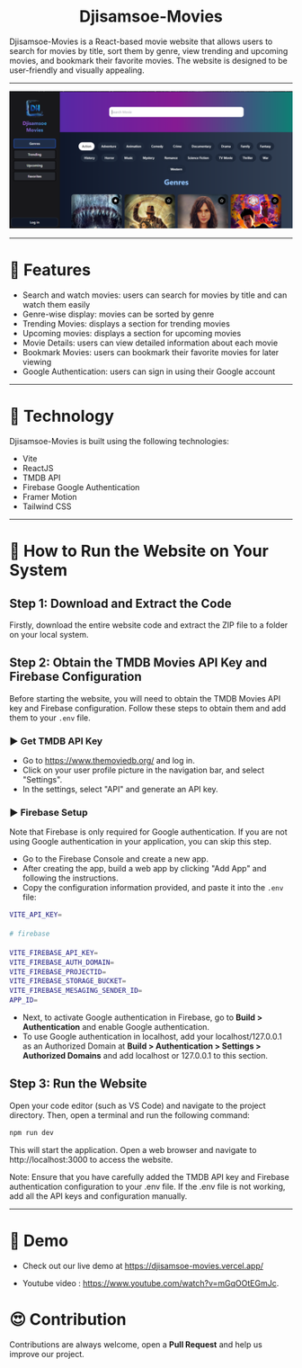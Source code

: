<h1 align="center">Djisamsoe-Movies</h1>
Djisamsoe-Movies is a React-based movie website that allows users to search for movies by title, sort them by genre, view trending and upcoming movies, and bookmark their favorite movies. The website is designed to be user-friendly and visually appealing.
<hr/>

![background](https://github.com/dj1samsoe/Djisamsoe-Movies/blob/ee65316fb2e0057fbe18d9e60a41636027ab81de/public/home.png)

<hr/>

# 🍿 Features

- Search and watch movies: users can search for movies by title and can watch them easily
- Genre-wise display: movies can be sorted by genre
- Trending Movies: displays a section for trending movies
- Upcoming movies: displays a section for upcoming movies
- Movie Details: users can view detailed information about each movie
- Bookmark Movies: users can bookmark their favorite movies for later viewing
- Google Authentication: users can sign in using their Google account

<hr/>

# 🍿 Technology

Djisamsoe-Movies is built using the following technologies:

- Vite
- ReactJS
- TMDB API
- Firebase Google Authentication
- Framer Motion
- Tailwind CSS

<hr/>

# 🍿 How to Run the Website on Your System

## Step 1: Download and Extract the Code

Firstly, download the entire website code and extract the ZIP file to a folder on your local system.

## Step 2: Obtain the TMDB Movies API Key and Firebase Configuration

Before starting the website, you will need to obtain the TMDB Movies API key and Firebase configuration. Follow these steps to obtain them and add them to your `.env` file.

### ▶️ Get TMDB API Key

- Go to https://www.themoviedb.org/ and log in.
- Click on your user profile picture in the navigation bar, and select "Settings".
- In the settings, select "API" and generate an API key.

### ▶️ Firebase Setup

Note that Firebase is only required for Google authentication. If you are not using Google authentication in your application, you can skip this step.

- Go to the Firebase Console and create a new app.
- After creating the app, build a web app by clicking "Add App" and following the instructions.
- Copy the configuration information provided, and paste it into the `.env` file:

```bash
VITE_API_KEY=

# firebase

VITE_FIREBASE_API_KEY=
VITE_FIREBASE_AUTH_DOMAIN=
VITE_FIREBASE_PROJECTID=
VITE_FIREBASE_STORAGE_BUCKET=
VITE_FIREBASE_MESAGING_SENDER_ID=
APP_ID=
```

- Next, to activate Google authentication in Firebase, go to **Build > Authentication** and enable Google authentication.
- To use Google authentication in localhost, add your localhost/127.0.0.1 as an Authorized Domain at **Build > Authentication > Settings > Authorized Domains** and add localhost or 127.0.0.1 to this section.

## Step 3: Run the Website

Open your code editor (such as VS Code) and navigate to the project directory. Then, open a terminal and run the following command:

```bash
npm run dev
```

This will start the application. Open a web browser and navigate to http://localhost:3000 to access the website.

Note: Ensure that you have carefully added the TMDB API key and Firebase authentication configuration to your .env file. If the .env file is not working, add all the API keys and configuration manually.

<hr/>

# 🍿 Demo

- Check out our live demo at https://djisamsoe-movies.vercel.app/

- Youtube video : https://www.youtube.com/watch?v=mGqOOtEGmJc.

# 😍 Contribution

Contributions are always welcome, open a **Pull Request** and help us improve our project.
